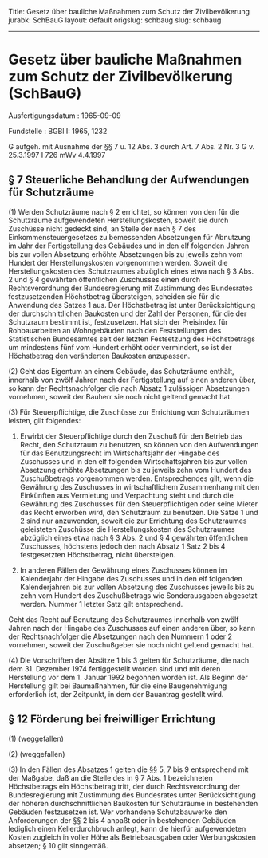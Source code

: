 Title: Gesetz über bauliche Maßnahmen zum Schutz der Zivilbevölkerung
jurabk: SchBauG
layout: default
origslug: schbaug
slug: schbaug

---

# Gesetz über bauliche Maßnahmen zum Schutz der Zivilbevölkerung (SchBauG)

Ausfertigungsdatum
:   1965-09-09

Fundstelle
:   BGBl I: 1965, 1232

G aufgeh. mit Ausnahme der §§ 7 u. 12 Abs. 3 durch Art. 7 Abs. 2 Nr. 3
G v. 25.3.1997 I 726 mWv 4.4.1997


## § 7 Steuerliche Behandlung der Aufwendungen für Schutzräume

(1) Werden Schutzräume nach § 2 errichtet, so können von den für die
Schutzräume aufgewendeten Herstellungskosten, soweit sie durch
Zuschüsse nicht gedeckt sind, an Stelle der nach § 7 des
Einkommensteuergesetzes zu bemessenden Absetzungen für Abnutzung im
Jahr der Fertigstellung des Gebäudes und in den elf folgenden Jahren
bis zur vollen Absetzung erhöhte Absetzungen bis zu jeweils zehn vom
Hundert der Herstellungskosten vorgenommen werden. Soweit die
Herstellungskosten des Schutzraumes abzüglich eines etwa nach § 3 Abs.
2 und § 4 gewährten öffentlichen Zuschusses einen durch
Rechtsverordnung der Bundesregierung mit Zustimmung des Bundesrates
festzusetzenden Höchstbetrag übersteigen, scheiden sie für die
Anwendung des Satzes 1 aus. Der Höchstbetrag ist unter
Berücksichtigung der durchschnittlichen Baukosten und der Zahl der
Personen, für die der Schutzraum bestimmt ist, festzusetzen. Hat sich
der Preisindex für Rohbauarbeiten an Wohngebäuden nach den
Feststellungen des Statistischen Bundesamtes seit der letzten
Festsetzung des Höchstbetrags um mindestens fünf vom Hundert erhöht
oder vermindert, so ist der Höchstbetrag den veränderten Baukosten
anzupassen.

(2) Geht das Eigentum an einem Gebäude, das Schutzräume enthält,
innerhalb von zwölf Jahren nach der Fertigstellung auf einen anderen
über, so kann der Rechtsnachfolger die nach Absatz 1 zulässigen
Absetzungen vornehmen, soweit der Bauherr sie noch nicht geltend
gemacht hat.

(3) Für Steuerpflichtige, die Zuschüsse zur Errichtung von
Schutzräumen leisten, gilt folgendes:

1.  Erwirbt der Steuerpflichtige durch den Zuschuß für den Betrieb das
    Recht, den Schutzraum zu benutzen, so können von den Aufwendungen für
    das Benutzungsrecht im Wirtschaftsjahr der Hingabe des Zuschusses und
    in den elf folgenden Wirtschaftsjahren bis zur vollen Absetzung
    erhöhte Absetzungen bis zu jeweils zehn vom Hundert des Zuschußbetrags
    vorgenommen werden. Entsprechendes gilt, wenn die Gewährung des
    Zuschusses in wirtschaftlichem Zusammenhang mit den Einkünften aus
    Vermietung und Verpachtung steht und durch die Gewährung des
    Zuschusses für den Steuerpflichtigen oder seine Mieter das Recht
    erworben wird, den Schutzraum zu benutzen. Die Sätze 1 und 2 sind nur
    anzuwenden, soweit die zur Errichtung des Schutzraumes geleisteten
    Zuschüsse die Herstellungskosten des Schutzraumes abzüglich eines etwa
    nach § 3 Abs. 2 und § 4 gewährten öffentlichen Zuschusses, höchstens
    jedoch den nach Absatz 1 Satz 2 bis 4 festgesetzten Höchstbetrag,
    nicht übersteigen.


2.  In anderen Fällen der Gewährung eines Zuschusses können im
    Kalenderjahr der Hingabe des Zuschusses und in den elf folgenden
    Kalenderjahren bis zur vollen Absetzung des Zuschusses jeweils bis zu
    zehn vom Hundert des Zuschußbetrags wie Sonderausgaben abgesetzt
    werden. Nummer 1 letzter Satz gilt entsprechend.



Geht das Recht auf Benutzung des Schutzraumes innerhalb von zwölf
Jahren nach der Hingabe des Zuschusses auf einen anderen über, so kann
der Rechtsnachfolger die Absetzungen nach den Nummern 1 oder 2
vornehmen, soweit der Zuschußgeber sie noch nicht geltend gemacht hat.

(4) Die Vorschriften der Absätze 1 bis 3 gelten für Schutzräume, die
nach dem 31. Dezember 1974 fertiggestellt worden sind und mit deren
Herstellung vor dem 1. Januar 1992 begonnen worden ist. Als Beginn der
Herstellung gilt bei Baumaßnahmen, für die eine Baugenehmigung
erforderlich ist, der Zeitpunkt, in dem der Bauantrag gestellt wird.


## § 12 Förderung bei freiwilliger Errichtung

(1) (weggefallen)

(2) (weggefallen)

(3) In den Fällen des Absatzes 1 gelten die §§ 5, 7 bis 9 entsprechend
mit der Maßgabe, daß an die Stelle des in § 7 Abs. 1 bezeichneten
Höchstbetrags ein Höchstbetrag tritt, der durch Rechtsverordnung der
Bundesregierung mit Zustimmung des Bundesrates unter Berücksichtigung
der höheren durchschnittlichen Baukosten für Schutzräume in
bestehenden Gebäuden festzusetzen ist. Wer vorhandene Schutzbauwerke
den Anforderungen der §§ 2 bis 4 anpaßt oder in bestehenden Gebäuden
lediglich einen Kellerdurchbruch anlegt, kann die hierfür
aufgewendeten Kosten zugleich in voller Höhe als Betriebsausgaben oder
Werbungskosten absetzen; § 10 gilt sinngemäß.

